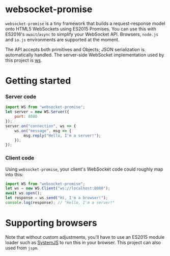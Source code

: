 # websocket-promise
`websocket-promise` is a tiny framework that builds a request-response model onto HTML5 WebSockets using ES2015 Promises. You can use this with ES2016's `await`/`async` to simplify your WebSocket API. Browsers, `node.js` and `io.js` environments are supported at the moment.

The API accepts both primitives and Objects; JSON serialization is automatically handled. The server-side WebSocket implementation used by this project is [ws](https://github.com/websockets/ws).
# Getting started
### Server code
```js
import WS from "websocket-promise";
let server = new WS.Server({
	port: 8080
});
server.on("connection", ws => {
	ws.on("message", msg => {
		msg.reply("Hello, I'm a server!");
	});
});
```
### Client code
Using `websocket-promise`, your client's WebSocket code could roughly map into this:
```js
import WS from "websocket-promise";
let ws = new WS.Client("ws://localhost:8080");
await ws.open();
let response = ws.send("Hi, I'm a browser!");
console.log(response); // "Hello, I'm a server!"
```
# Supporting browsers
Note that without custom adjustments, you'll have to use an ES2015 module loader such as [SystemJS](https://github.com/systemjs/systemjs) to run this in your browser. This project can also used from `jspm`.